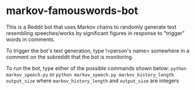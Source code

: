 # markov-famouswords-bot
This is a Reddit bot that uses Markov chains to randomly generate text resembling speeches/works by significant figures in response to "trigger" words in comments.

To trigger the bot's text generation, type !<person's name> somewhere in a comment on the subreddit that the bot is monitoring.

To run the bot, type either of the possible commands shown below:
`python markov_speech.py` or
`python markov_speech.py markov_history_length output_size`
where `markov_history_length` and `output_size` are integers



